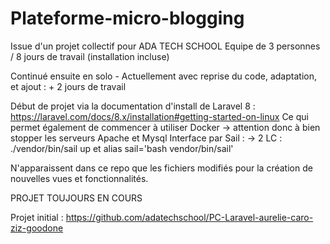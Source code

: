 # Plateforme-micro-blogging

Issue d'un projet collectif pour ADA TECH SCHOOL
Equipe de 3 personnes / 8 jours de travail (installation incluse)

Continué ensuite en solo - Actuellement avec reprise du code, adaptation, et ajout : + 2 jours de travail

Début de projet via la documentation d'install de Laravel 8 :
https://laravel.com/docs/8.x/installation#getting-started-on-linux
Ce qui permet également de commencer à utiliser Docker
-> attention donc à bien stopper les serveurs Apache et Mysql
Interface par Sail : 
-> 2 LC : ./vendor/bin/sail up et alias sail='bash vendor/bin/sail'

N'apparaissent dans ce repo que les fichiers modifiés pour la création de nouvelles vues et fonctionnalités.

PROJET TOUJOURS EN COURS


Projet initial :
https://github.com/adatechschool/PC-Laravel-aurelie-caro-ziz-goodone

